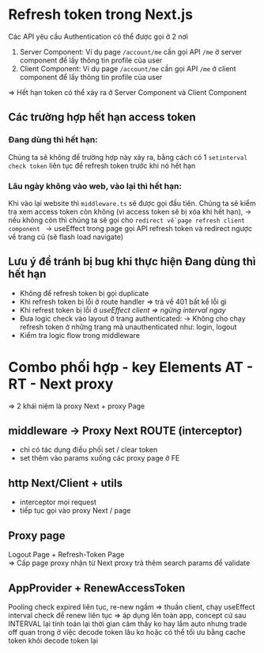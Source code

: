 # Refresh token trong Next.js

Các API yêu cầu Authentication có thể được gọi ở 2 nơi

1. Server Component: Ví dụ page `/account/me` cần gọi API `/me` ở server component để lấy thông tin profile của user
2. Client Component: Ví dụ page `/account/me` cần gọi API `/me` ở client component để lấy thông tin profile của user

=> Hết hạn token có thể xảy ra ở Server Component và Client Component

## Các trường hợp hết hạn access token

### Đang dùng thì hết hạn:

Chúng ta sẽ không để trường hợp này xảy ra,
bằng cách có 1 `setinterval check token` liên tục để refresh token trước khi nó hết hạn

### Lâu ngày không vào web, vào lại thì hết hạn:

Khi vào lại website thì `middleware.ts` sẽ được gọi đầu tiên.
Chúng ta sẽ kiểm tra xem access token còn không (vì access token sẽ bị xóa khi hết hạn),
-> nếu không còn thì chúng ta sẽ gọi cho `redirect về page refresh client component `
-> useEffect trong page gọi API refresh token và redirect ngược về trang cũ (sẽ flash load navigate)

## Lưu ý để tránh bị bug khi thực hiện Đang dùng thì hết hạn

- Không để refresh token bị gọi duplicate
- Khi refresh token bị lỗi ở route handler => trả về 401 bất kể lỗi gì
- Khi refrest token bị lỗi ở _useEffect client => ngừng interval ngay_
- Đưa logic check vào layout ở trang authenticated:
  -> Không cho chạy refresh token ở những trang mà unauthenticated như: login, logout
- Kiểm tra logic flow trong middleware

# Combo phối hợp - key Elements AT - RT - Next proxy

=> 2 khái niệm là proxy Next + proxy Page

## middleware -> Proxy Next ROUTE (interceptor)

- chỉ có tác dụng điều phối set / clear token
- set thêm vào params xuống các proxy page ở FE

## http Next/Client + utils

- interceptor mọi request
- tiếp tục gọi vào proxy Next / page

## Proxy page

Logout Page + Refresh-Token Page  
=> Cấp page proxy nhận từ Next proxy trả thêm search params để validate

## AppProvider + RenewAccessToken

Pooling check expired liên tục, re-new ngầm
=> thuần client, chạy useEffect interval check để renew liên tục
=> áp dụng lên toàn app, concept cứ sau INTERVAL lại tính toán lại thời gian cảm thấy ko hay lắm
auto nhưng trade off quan trọng ở việc decode token lâu ko
hoặc có thể tối ưu bằng cache token khỏi decode token lại
